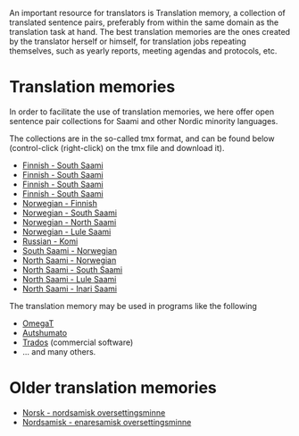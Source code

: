 

An important resource for translators is Translation memory, a
collection of translated sentence pairs, preferably from within the
same domain as the translation task at hand. The best translation
memories are the ones created by the translator herself or himself,
for translation jobs repeating themselves, such as yearly reports,
meeting agendas and protocols, etc.

#  Translation memories


In order to facilitate the use of translation memories, we here
offer open sentence pair collections for Saami and other Nordic
minority languages. 


The collections are in the so-called tmx format, and can be found below
(control-click (right-click) on the tmx file and download it).


* [Finnish - South Saami](https://gtsvn.uit.no/biggies/trunk/mt/omegat/fin-nob/tm/)
* [Finnish - South Saami](https://gtsvn.uit.no/biggies/trunk/mt/omegat/fin-sme/tm/)
* [Finnish - South Saami](https://gtsvn.uit.no/biggies/trunk/mt/omegat/fin-smn/tm/)
* [Finnish - South Saami](https://gtsvn.uit.no/biggies/trunk/mt/omegat/fin-sms/tm/)
* [Norwegian - Finnish](https://gtsvn.uit.no/biggies/trunk/mt/omegat/nob-fin/tm/)
* [Norwegian - South Saami](https://gtsvn.uit.no/biggies/trunk/mt/omegat/nob-sma/tm/)
* [Norwegian - North Saami](https://gtsvn.uit.no/biggies/trunk/mt/omegat/nob-sme/tm/)
* [Norwegian - Lule Saami](https://gtsvn.uit.no/biggies/trunk/mt/omegat/nob-smj/tm/)
* [Russian - Komi](https://gtsvn.uit.no/biggies/trunk/mt/omegat/rus-kpv/tm/)
* [South Saami - Norwegian](https://gtsvn.uit.no/biggies/trunk/mt/omegat/sma-nob/tm/)
* [North Saami - Norwegian](https://gtsvn.uit.no/biggies/trunk/mt/omegat/sme-nob/tm/)
* [North Saami - South Saami](https://gtsvn.uit.no/biggies/trunk/mt/omegat/sme-sma/tm/)
* [North Saami - Lule Saami](https://gtsvn.uit.no/biggies/trunk/mt/omegat/sme-smj/tm/)
* [North Saami - Inari Saami](https://gtsvn.uit.no/biggies/trunk/mt/omegat/sme-smn/tm/)


The translation memory may be used in programs like the following


* [OmegaT](omegat.eng.html) 
* [Autshumato](autshumato.html)
* [Trados](https://sv.wikipedia.org/wiki/Trados) (commercial software)
* ... and many others.


# Older translation memories

* [Norsk - nordsamisk oversettingsminne](http://divvun.no/static_files/nob2sme-tmx.zip)
* [Nordsamisk - enaresamisk oversettingsminne](http://divvun.no/static_files/sme2smn-tmx.zip)
